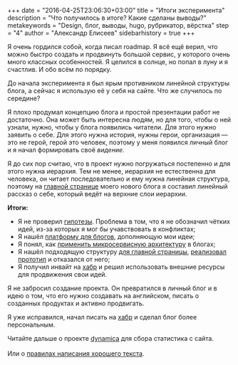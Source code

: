 +++
date = "2016-04-25T23:06:30+03:00"
title = "Итоги эксперимента"
description = "Что получилось в итоге? Какие сделаны выводы?"
metakeywords = "Design, блог, выводы, hugo, рубрикатор, вёрстка"
step = "4"
author = "Александр Елисеев"
sidebarhistory = true
+++

Я очень гордился собой, когда писал roadmap. Я всё ещё верил, что можно быстро создать и продвинуть большой сервис, у которого очень много классных особенностей. Я целился в солнце, но попал в луну и я счастлив. И обо всём по порядку.

До начала эксперимента я был ярым противником линейной структуры блога, а сейчас я использую её у себя на сайте. Что же случилось по середине?

Я плохо продумал концепцию блога и простой презентации работ не достаточно. Она может быть интересна людям, но для того, чтобы о ней узнали, нужно, чтобы у блога появились читатели. Для этого нужно заявить о себе. Для этого нужна история, нужны герои, организация — это не герой, герой это человек, поэтому у меня появился личный блог и я начал формировать своё _видение_.

Я до сих пор считаю, что в проект нужно погружаться постепенно и для этого нужна иерархия. Тем не менее, иерархия не естественна для человека, он читает последовательно и ему нужна линейная структура, поэтому на [главной странице](http://eliseealex.me) моего нового блога я составил линейный рассказ о себе, который ведёт на верхние слои иерархии.

**Итоги:**

- Я не проверил [гипотезы](/lispress/1-hypothesis). Проблема в том, что я не обозначил чётких идей, из-за которых я мог бы учавствовать в конфликтах;
- Я нашёл [платформу для блогов](/lispress/2-blog-engine/), дополняющую мои идеи;
- Я понял, как [применить микросервисную архитектуру](/lispress/2-blog-engine/#нужна-ли-блогам-гибкость:c96dc839c2d138b01046aff06e324f62) в блогах;
- Я нашёл подходящую структуру [для главной страницы](/lispress/3-main-design/), [реализовал прототип](/lispress/2.2-hugo/) и отказался от него;
- Я получил инвайт на [хабр](http://habrahabr.ru) и решил использовать внешние ресурсы для продвижения свои идей.

Я не забросил создание проекта. Он превратился в личный блог и в идею о том, что его нужно создавать на английском, писать о созданных продуктах и активно продвигать.

Я уже исправился, начал писать на <a href="http://habrahabr.ru">хабр</a> и сделал блог более персональным.

<div class="factoid factoid-bottom">
  Читайте дальше о проекте <a href="/dynamica-1">dynamica</a> для сбора статистика с сайта.
  <br><br>
  Или о <a href="/text/goal-webinar">правилах написания хорошего текста</a>.
</div>
